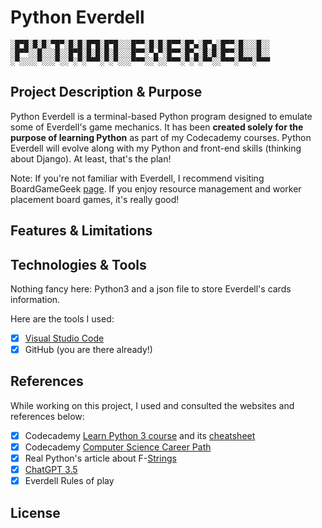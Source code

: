 # Python Everdell

    ░█▀█░█░█░▀█▀░█░█░█▀█░█▀█░░░█▀▀░█░█░█▀▀░█▀▄░█▀▄░█▀▀░█░░░█░░
    ░█▀▀░░█░░░█░░█▀█░█░█░█░█░░░█▀▀░▀▄▀░█▀▀░█▀▄░█░█░█▀▀░█░░░█░░
    ░▀░░░░▀░░░▀░░▀░▀░▀▀▀░▀░▀░░░▀▀▀░░▀░░▀▀▀░▀░▀░▀▀░░▀▀▀░▀▀▀░▀▀▀

## Project Description & Purpose

Python Everdell is a terminal-based Python program designed to emulate some of Everdell's game mechanics. It has been **created solely for the purpose of learning Python** as part of my Codecademy courses. Python Everdell will evolve along with my Python and front-end skills (thinking about Django). At least, that's the plan!

Note: If you're not familiar with Everdell, I recommend visiting BoardGameGeek [page](https://boardgamegeek.com/boardgame/199792/everdell). If you enjoy resource management and worker placement board games, it's really good!

## Features & Limitations

<coming soon>

## Technologies & Tools

Nothing fancy here: Python3 and a json file to store Everdell's cards information.

Here are the tools I used:
 - [x] [Visual Studio Code](https://code.visualstudio.com/)
 - [x] GitHub (you are there already!)

## References

While working on this project, I used and consulted the websites and references below:
 - [x] Codecademy [Learn Python 3 course](https://www.codecademy.com/learn/learn-python-3) and its [cheatsheet](https://www.codecademy.com/learn/learn-python-3/modules/learn-python3-lists/cheatsheet)
 - [x] Codecademy [Computer Science Career Path](https://www.codecademy.com/career-journey/computer-science)
 - [x] Real Python's article about F-[Strings](https://realpython.com/python-f-strings/)
 - [x] [ChatGPT 3.5](https://chat.openai.com/)
 - [x] Everdell Rules of play

## License

<coming soon>
